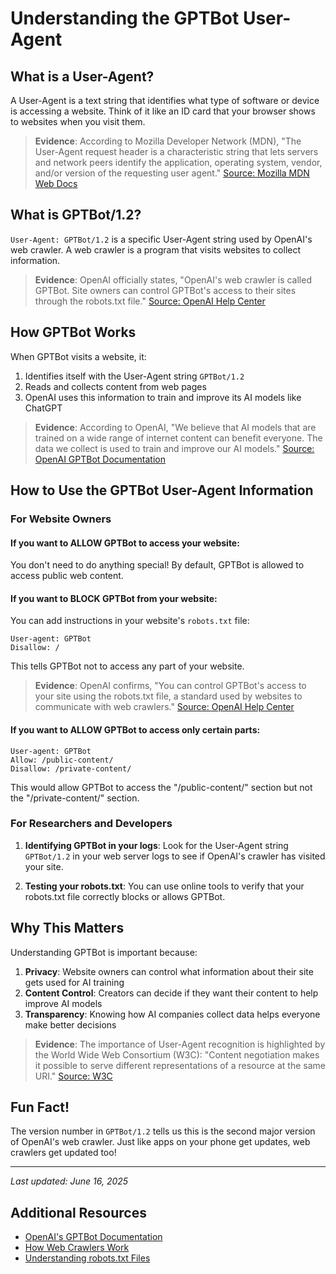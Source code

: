 # Understanding the GPTBot User-Agent

## What is a User-Agent?

A User-Agent is a text string that identifies what type of software or device is accessing a website. Think of it like an ID card that your browser shows to websites when you visit them.

> **Evidence**: According to Mozilla Developer Network (MDN), "The User-Agent request header is a characteristic string that lets servers and network peers identify the application, operating system, vendor, and/or version of the requesting user agent." [Source: Mozilla MDN Web Docs](https://developer.mozilla.org/en-US/docs/Web/HTTP/Headers/User-Agent)

## What is GPTBot/1.2?

`User-Agent: GPTBot/1.2` is a specific User-Agent string used by OpenAI's web crawler. A web crawler is a program that visits websites to collect information.

> **Evidence**: OpenAI officially states, "OpenAI's web crawler is called GPTBot. Site owners can control GPTBot's access to their sites through the robots.txt file." [Source: OpenAI Help Center](https://platform.openai.com/docs/gptbot)

## How GPTBot Works

When GPTBot visits a website, it:
1. Identifies itself with the User-Agent string `GPTBot/1.2`
2. Reads and collects content from web pages
3. OpenAI uses this information to train and improve its AI models like ChatGPT

> **Evidence**: According to OpenAI, "We believe that AI models that are trained on a wide range of internet content can benefit everyone. The data we collect is used to train and improve our AI models." [Source: OpenAI GPTBot Documentation](https://platform.openai.com/docs/gptbot)

## How to Use the GPTBot User-Agent Information

### For Website Owners

#### If you want to ALLOW GPTBot to access your website:
You don't need to do anything special! By default, GPTBot is allowed to access public web content.

#### If you want to BLOCK GPTBot from your website:
You can add instructions in your website's `robots.txt` file:

```
User-agent: GPTBot
Disallow: /
```

This tells GPTBot not to access any part of your website.

> **Evidence**: OpenAI confirms, "You can control GPTBot's access to your site using the robots.txt file, a standard used by websites to communicate with web crawlers." [Source: OpenAI Help Center](https://platform.openai.com/docs/gptbot)

#### If you want to ALLOW GPTBot to access only certain parts:

```
User-agent: GPTBot
Allow: /public-content/
Disallow: /private-content/
```

This would allow GPTBot to access the "/public-content/" section but not the "/private-content/" section.

### For Researchers and Developers

1. **Identifying GPTBot in your logs**: Look for the User-Agent string `GPTBot/1.2` in your web server logs to see if OpenAI's crawler has visited your site.

2. **Testing your robots.txt**: You can use online tools to verify that your robots.txt file correctly blocks or allows GPTBot.

## Why This Matters

Understanding GPTBot is important because:

1. **Privacy**: Website owners can control what information about their site gets used for AI training
2. **Content Control**: Creators can decide if they want their content to help improve AI models
3. **Transparency**: Knowing how AI companies collect data helps everyone make better decisions

> **Evidence**: The importance of User-Agent recognition is highlighted by the World Wide Web Consortium (W3C): "Content negotiation makes it possible to serve different representations of a resource at the same URI." [Source: W3C](https://www.w3.org/Protocols/rfc2616/rfc2616-sec12.html)

## Fun Fact!

The version number in `GPTBot/1.2` tells us this is the second major version of OpenAI's web crawler. Just like apps on your phone get updates, web crawlers get updated too!

---

*Last updated: June 16, 2025*

## Additional Resources

- [OpenAI's GPTBot Documentation](https://platform.openai.com/docs/gptbot)
- [How Web Crawlers Work](https://developers.google.com/search/docs/crawling-indexing/overview-google-crawlers)
- [Understanding robots.txt Files](https://moz.com/learn/seo/robotstxt)